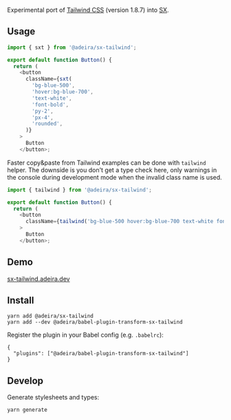 Experimental port of [Tailwind CSS](https://tailwindcss.com/) (version 1.8.7) into [SX](https://github.com/adeira/sx).

## Usage

```js
import { sxt } from '@adeira/sx-tailwind';

export default function Button() {
  return (
    <button
      className={sxt(
        'bg-blue-500',
        'hover:bg-blue-700',
        'text-white',
        'font-bold',
        'py-2',
        'px-4',
        'rounded',
      )}
    >
      Button
    </button>;
```

Faster copy&paste from Tailwind examples can be done with `tailwind` helper. The downside is you don't get a type check here, only warnings in the console during development mode when the invalid class name is used.

```js
import { tailwind } from '@adeira/sx-tailwind';

export default function Button() {
  return (
    <button
      className={tailwind('bg-blue-500 hover:bg-blue-700 text-white font-bold py-2 px-4 rounded')}
    >
      Button
    </button>;
```

## Demo

[sx-tailwind.adeira.dev](https://sx-tailwind.adeira.dev/)

## Install

```
yarn add @adeira/sx-tailwind
yarn add --dev @adeira/babel-plugin-transform-sx-tailwind
```

Register the plugin in your Babel config (e.g. `.babelrc`):

```
{
  "plugins": ["@adeira/babel-plugin-transform-sx-tailwind"]
}
```

## Develop

Generate stylesheets and types:

```
yarn generate
```
